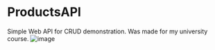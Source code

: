 ﻿# ProductsAPI
Simple Web API for CRUD demonstration. Was made for my university course.
![image](https://github.com/user-attachments/assets/92648465-ffa9-4884-be9c-ff79c29da853)
